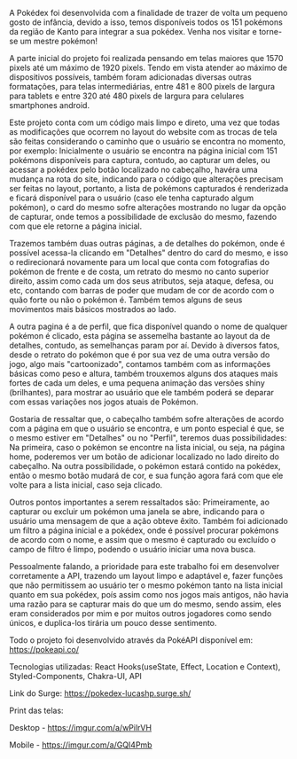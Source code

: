<img align="center" margin="auto" src="https://data.pixiz.com/output/user/frame/preview/400x400/2/3/0/0/2200032_50ba6.jpg" alt="" />



A Pokédex foi desenvolvida com a finalidade de trazer de volta um pequeno gosto de infância, devido a isso, 
temos disponíveis todos os 151 pokémons da região de Kanto para integrar a sua pokédex. Venha nos visitar e torne-se um mestre pokémon!

A parte inicial do projeto foi realizada pensando em telas maiores que 1570 pixels até um máximo de 1920 pixels.
Tendo em vista atender ao máximo de dispositivos possíveis, também foram adicionadas diversas outras formatações, para telas intermediárias, entre 481 e 800 pixels de largura para tablets e entre 320 até 480 pixels de largura para celulares smartphones android.

Este projeto conta com um código mais limpo e direto, uma vez que todas as modificações que ocorrem no layout do website com as trocas de tela são feitas considerando o caminho que o usuário se encontra no momento, por exemplo:
Inicialmente o usuário se encontra na página inicial com 151 pokémons disponíveis para captura, contudo, ao capturar um deles, ou acessar a pokédex pelo botão localizado no cabeçalho, havéra uma mudança na rota do site, indicando para o código que alterações precisam ser feitas no layout, portanto, a lista de pokémons capturados é renderizada e ficará disponível para o usuário (caso ele tenha capturado algum pokémon), o card do mesmo sofre alterações mostrando no lugar da opção de capturar, onde temos a possibilidade de exclusão do mesmo, fazendo com que ele retorne a página inicial. 

Trazemos também duas outras páginas, a de detalhes do pokémon, onde é possível acessa-la clicando em "Detalhes" dentro do card do mesmo, e isso o redirecionará novamente para um local que conta com fotografias do pokémon de frente e de costa, um retrato do mesmo no canto superior direito, assim como cada um dos seus atributos, seja ataque, defesa, ou etc, contando com barras de poder que mudam de cor de acordo com o quão forte ou não o pokémon é. Também temos alguns de seus movimentos mais básicos mostrados ao lado.

A outra pagina é a de perfil, que fica disponível quando o nome de qualquer pokémon é clicado, esta página se assemelha bastante ao layout da de detalhes, contudo, as semelhanças param por aí. Devido à diversos fatos, desde o retrato do pokémon que é por sua vez de uma outra versão do jogo, algo mais "cartoonizado", contamos também com as informações básicas como peso e altura, também trouxemos alguns dos ataques mais fortes de cada um deles, e uma pequena animação das versões shiny (brilhantes), para mostrar ao usuário que ele também poderá se deparar com essas variações nos jogos atuais de Pokémon.

Gostaria de ressaltar que, o cabeçalho também sofre alterações de acordo com a página em que o usuário se encontra, e um ponto especial é que, se o mesmo estiver em "Detalhes" ou no "Perfil", teremos duas possibilidades:
Na primeira, caso o pokémon se encontre na lista inicial, ou seja, na página home, poderemos ver um botão de adicionar localizado no lado direito do cabeçalho. Na outra possibilidade, o pokémon estará contido na pokédex, então o mesmo botão mudará de cor, e sua função agora fará com que ele volte para a lista inicial, caso seja clicado.

Outros pontos importantes a serem ressaltados são: Primeiramente, ao capturar ou excluir um pokémon uma janela se abre, indicando para o usuário uma mensagem de que a ação obteve êxito.
Também foi adicionado um filtro a página inicial e a pokédex, onde é possível procurar pokémons de acordo com o nome, e assim que o mesmo é capturado ou excluído o campo de filtro é limpo, podendo o usuário iniciar uma nova busca.

Pessoalmente falando, a prioridade para este trabalho foi em desenvolver corretamente a API, trazendo um layout limpo e adaptável e, fazer funções que não permitissem ao usuário ter o mesmo pokémon tanto na lista inicial quanto em sua pokédex, poís assim como nos jogos mais antigos, não havia uma razão para se capturar mais do que um do mesmo, sendo assim, eles eram considerados por mim e por muitos outros jogadores como sendo únicos, e duplica-los tirária um pouco desse sentimento.

Todo o projeto foi desenvolvido através da PokéAPI disponível em: https://pokeapi.co/

Tecnologias utilizadas: React Hooks(useState, Effect, Location e Context), Styled-Components, Chakra-UI, API

Link do Surge: https://pokedex-lucashp.surge.sh/

Print das telas:

Desktop - https://imgur.com/a/wPilrVH

Mobile - https://imgur.com/a/GQI4Pmb

<!-- # Getting Started with Create React App

This project was bootstrapped with [Create React App](https://github.com/facebook/create-react-app).

## Available Scripts

In the project directory, you can run:

### `npm start`

Runs the app in the development mode.\
Open [http://localhost:3000](http://localhost:3000) to view it in your browser.

The page will reload when you make changes.\
You may also see any lint errors in the console.

### `npm test`

Launches the test runner in the interactive watch mode.\
See the section about [running tests](https://facebook.github.io/create-react-app/docs/running-tests) for more information.

### `npm run build`

Builds the app for production to the `build` folder.\
It correctly bundles React in production mode and optimizes the build for the best performance.

The build is minified and the filenames include the hashes.\
Your app is ready to be deployed!

See the section about [deployment](https://facebook.github.io/create-react-app/docs/deployment) for more information.

### `npm run eject`

**Note: this is a one-way operation. Once you `eject`, you can't go back!**

If you aren't satisfied with the build tool and configuration choices, you can `eject` at any time. This command will remove the single build dependency from your project.

Instead, it will copy all the configuration files and the transitive dependencies (webpack, Babel, ESLint, etc) right into your project so you have full control over them. All of the commands except `eject` will still work, but they will point to the copied scripts so you can tweak them. At this point you're on your own.

You don't have to ever use `eject`. The curated feature set is suitable for small and middle deployments, and you shouldn't feel obligated to use this feature. However we understand that this tool wouldn't be useful if you couldn't customize it when you are ready for it.

## Learn More

You can learn more in the [Create React App documentation](https://facebook.github.io/create-react-app/docs/getting-started).

To learn React, check out the [React documentation](https://reactjs.org/).

### Code Splitting

This section has moved here: [https://facebook.github.io/create-react-app/docs/code-splitting](https://facebook.github.io/create-react-app/docs/code-splitting)

### Analyzing the Bundle Size

This section has moved here: [https://facebook.github.io/create-react-app/docs/analyzing-the-bundle-size](https://facebook.github.io/create-react-app/docs/analyzing-the-bundle-size)

### Making a Progressive Web App

This section has moved here: [https://facebook.github.io/create-react-app/docs/making-a-progressive-web-app](https://facebook.github.io/create-react-app/docs/making-a-progressive-web-app)

### Advanced Configuration

This section has moved here: [https://facebook.github.io/create-react-app/docs/advanced-configuration](https://facebook.github.io/create-react-app/docs/advanced-configuration)

### Deployment

This section has moved here: [https://facebook.github.io/create-react-app/docs/deployment](https://facebook.github.io/create-react-app/docs/deployment)

### `npm run build` fails to minify

This section has moved here: [https://facebook.github.io/create-react-app/docs/troubleshooting#npm-run-build-fails-to-minify](https://facebook.github.io/create-react-app/docs/troubleshooting#npm-run-build-fails-to-minify) -->

